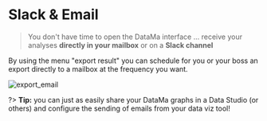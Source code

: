 # Slack & Email

> You don't have time to open the DataMa interface ... receive your analyses **directly in your mailbox** or on a **Slack channel**

By using the menu "export result" you can schedule for you or your boss an export directly to a mailbox at the frequency you want.

![export_email](images/ExportEmail_GIF2.gif)

?> **Tip:** you can just as easily share your DataMa graphs in a Data Studio (or others) and configure the sending of emails from your data viz tool!
